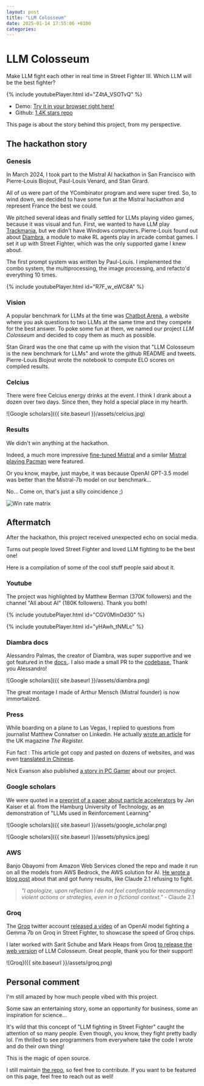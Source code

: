 ```yaml
---
layout: post
title: "LLM Colosseum"
date: 2025-01-14 17:55:06 +0100
categories:
---
```


# LLM Colosseum

Make LLM fight each other in real time in Street Fighter III. Which LLM will be the best fighter?

{% include youtubePlayer.html id="Z4tA_VSOTvQ" %}

- Demo: [Try it in your browser right here!](https://llm-colosseum.phospho.ai)
- Github: [1.4K stars repo](https://github.com/OpenGenerativeAI/llm-colosseum)

This page is about the story behind this project, from my perspective.

## The hackathon story

### Genesis

In March 2024, I took part to the Mistral AI hackathon in San Francisco with Pierre-Louis Biojout, Paul-Louis Venard, and Stan Girard.

All of us were part of the YCombinator program and were super tired. So, to wind down, we decided to have some fun at the Mistral hackathon and represent France the best we could.

We pitched several ideas and finally settled for LLMs playing video games, because it was visual and fun. First, we wanted to have LLM play [Trackmania](https://github.com/trackmania-rl/tmrl), but we didn't have Windows computers. Pierre-Louis found out about [Diambra](https://github.com/diambra/arena), a module to make RL agents play in arcade combat games. I set it up with Street Fighter, which was the only supported game I knew about.

The first prompt system was written by Paul-Louis. I implemented the combo system, the multiprocessing, the image processing, and refacto'd everything 10 times.

{% include youtubePlayer.html id="R7F_w_eWC8A" %}

### Vision

A popular benchmark for LLMs at the time was [Chatbot Arena](https://lmarena.ai), a website where you ask questions to two LLMs at the same time and they compete for the best answer. To poke some fun at them, we named our project _LLM Colosseum_ and decided to copy them as much as possible.

Stan Girard was the one that came up with the vision that "LLM Colosseum is the new benchmark for LLMs" and wrote the github README and tweets. Pierre-Louis Biojout wrote the notebook to compute ELO scores on compiled results.

### Celcius

There were free Celcius energy drinks at the event. I think I drank about a dozen over two days. Since then, they hold a special place in my hearth.

![Google scholars]({{ site.baseurl }}/assets/celcius.jpg)

### Results

We didn't win anything at the hackathon.

Indeed, a much more impressive [fine-tuned Mistral](https://github.com/umuthopeyildirim/DOOM-Mistral) and a similar [Mistral playing Pacman](https://devpost.com/software/ai-vision-pacman-agent) were featured.

Or you know, maybe, just maybe, it was because OpenAI GPT-3.5 model was better than the Mistral-7b model on our benchmark...

No... Come on, that's just a silly coincidence ;)

![Win rate matrix](https://github.com/OpenGenerativeAI/llm-colosseum/blob/a9f31b72289a668a799f99a60f06b2f68ff16f06/notebooks/win_rate_matrix.png?raw=true)

## Aftermatch

After the hackathon, this project received unexpected echo on social media.

Turns out people loved Street Fighter and loved LLM fighting to be the best one!

Here is a compilation of some of the cool stuff people said about it.

### Youtube

The project was highlighted by Matthew Berman (370K followers) and the channel "All about AI" (180K followers). Thank you both!

{% include youtubePlayer.html id="CGV0MlnOd30" %}

{% include youtubePlayer.html id="yHAwh_tNMLc" %}

### Diambra docs

Alessandro Palmas, the creator of Diambra, was super supportive and we got featured in the [docs.](https://docs.diambra.ai/projects/llmcolosseum/). I also made a small PR to the [codebase.](https://github.com/diambra/cli/pull/53) Thank you Alessandro!

![Google scholars]({{ site.baseurl }}/assets/diambra.png)

The great montage I made of Arthur Mensch (Mistral founder) is now immortalized.

### Press

While boarding on a plane to Las Vegas, I replied to questions from journalist Matthew Connatser on Linkedin. He actually [wrote an article](https://www.theregister.com/2024/04/11/chatgpt_claude_street_fighter_3/) for the UK magazine _The Register._

Fun fact : This article got copy and pasted on dozens of websites, and was even [translated in Chinese](https://chatgptchina.xyz/articles/1712869246719.html).

Nick Evanson also published [a story in PC Gamer](https://www.pcgamer.com/software/ai/openais-gpt-35-is-the-champion-of-the-street-fighter-iii-llm-colosseum-beating-mistral-on-its-home-turf/) about our project.

### Google scholars

We were quoted in a [preprint of a paper about particle accelerators](https://arxiv.org/pdf/2405.08888) by Jan Kaiser et al. from the Hamburg University of Technology, as an demonstration of "LLMs used in Reinforcement Learning"

![Google scholars]({{ site.baseurl }}/assets/google_scholar.png)

![Google scholars]({{ site.baseurl }}/assets/physics.jpeg)

### AWS

Banjo Obayomi from Amazon Web Services cloned the repo and made it run on all the models from AWS Bedrock, the AWS solution for AI. [He wrote a blog post](https://community.aws/content/2dbNlQiqKvUtTBV15mHBqivckmo/14-llms-fought-314-street-fighter-matches-here-s-who-won?lang=en) about that and got funny results, like Claude 2.1 refusing to fight.

> _"I apologize, upon reflection I do not feel comfortable recommending violent actions or strategies, even in a fictional context."_ - Claude 2.1

### Groq

The [Groq](https://groq.com) twitter account [released a video](https://x.com/GroqInc/status/1790530402840400042) of an OpenAI model fighting a Gemma 7b on Groq in Street Fighter, to showcase the speed of Groq chips.

I later worked with Sarit Schube and Mark Heaps from Groq [to release the web version](https://llm-colosseum.phospho.ai) of LLM Colosseum. Great people, thank you for their support!

![Groq]({{ site.baseurl }}/assets/groq.png)

## Personal comment

I'm still amazed by how much people vibed with this project.

Some saw an entertaining story, some an opportunity for business, some an inspiration for science...

It's wild that this concept of "LLM fighting in Street Fighter" caught the attention of so many people. Even though, you know, they fight pretty badly lol. I'm thrilled to see programmers from everywhere take the code I wrote and do their own thing!

This is the magic of open source.

I still maintain [the repo](https://github.com/OpenGenerativeAI/llm-colosseum), so feel free to contribute. If you want to be featured on this page, feel free to reach out as well!
